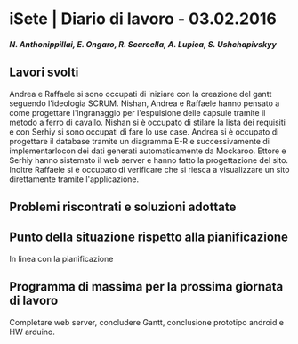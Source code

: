 # iSete | Diario di lavoro - 03.02.2016
##### N. Anthonippillai, E. Ongaro, R. Scarcella, A. Lupica, S. Ushchapivskyy

## Lavori svolti

  Andrea e Raffaele si sono occupati di iniziare con la creazione del gantt
  seguendo l'ideologia SCRUM.
  Nishan, Andrea e Raffaele hanno pensato a come progettare l'ingranaggio per
  l'espulsione delle capsule tramite il metodo a ferro di cavallo.
  Nishan si è occupato di stilare la lista dei requisiti e con Serhiy si sono
  occupati di fare lo use case.
  Andrea si è occupato di progettare il database tramite un diagramma E-R e
  successivamente di implementarlocon dei dati generati automaticamente da
  Mockaroo.
  Ettore e Serhiy hanno sistemato il web server e hanno fatto la progettazione
  del sito.
  Inoltre Raffaele si è occupato di verificare che si riesca a visualizzare
  un sito direttamente tramite l'applicazione.

##  Problemi riscontrati e soluzioni adottate


##  Punto della situazione rispetto alla pianificazione

  In linea con la pianificazione

## Programma di massima per la prossima giornata di lavoro

  Completare web server, concludere Gantt, conclusione prototipo android e
  HW arduino.
